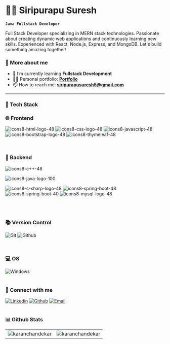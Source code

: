 # 🏄‍♂️ Siripurapu Suresh

**`Java Fullstack Developer`**

Full Stack Developer specializing in MERN stack technologies. Passionate about creating dynamic web applications and continuously learning new skills. Experienced with React, Node.js, Express, and MongoDB. Let's build something amazing together!


### 🚀 More about me

- 🌱 I’m currently learning **Fullstack Development**
- 👨‍💻 Personal portfolio: **<a href="https://github.com/SURESH2218/portfolio">Portfolio</a>**
- 📫 How to reach me: **siripurapusuresh5@gmail.com**

---

### 🧰 Tech Stack

### 🌐 Frontend

![icons8-html-logo-48](https://github.com/user-attachments/assets/f2b71d70-9805-428e-8dc5-7feb8560bf02)
![icons8-css-logo-48](https://github.com/user-attachments/assets/2e85ec2a-7352-4984-a7e0-2e44faf54988)
![icons8-javascript-48](https://github.com/user-attachments/assets/fd205130-9c7b-40c1-be74-d6561731e6d3)
![icons8-bootstrap-logo-48](https://github.com/user-attachments/assets/b3a58eb1-7476-4f65-be7e-089bb097c958)
![icons8-thymeleaf-48](https://github.com/user-attachments/assets/bc6da10d-7485-46ec-8062-17007655744c)

<br/>

### 🔧 Backend

![icons8-c++-48](https://github.com/user-attachments/assets/f5081767-9d3c-48dc-b9d3-183fe4e3c104)

![icons8-java-logo-100](https://github.com/user-attachments/assets/1267865d-54ca-40fa-b893-acd6beebac13)

![icons8-c-sharp-logo-48](https://github.com/user-attachments/assets/55bad78b-9690-4f4c-aa68-ee7011843669)
![icons8-spring-boot-48](https://github.com/user-attachments/assets/c7cbe38b-218b-43bd-bcf5-c224098efb82)
![icons8-spring-boot-40](https://github.com/user-attachments/assets/1c2fbe13-c01d-4af9-b385-655d1771fa73)
![icons8-mysql-logo-48](https://github.com/user-attachments/assets/d5d4cb3b-9f49-43bb-8be8-774739fda8dd)

<br/>


<br/>

### 📚 Version Control

![Git](https://img.shields.io/badge/GIT-E44C30?style=for-the-badge&logo=git&logoColor=white)
![Github](https://img.shields.io/badge/github-black.svg?style=for-the-badge&logo=github&logoColor=white)

<br/>

### 💻 OS

![Windows](https://img.shields.io/badge/Windows-0078D6?style=for-the-badge&logo=windows&logoColor=white)
<br/>

#

### 🔗 Connect with me

[![Linkedin](https://img.shields.io/badge/linked%20in-blue.svg?style=for-the-badge&logo=linkedin&logoColor=white)](https://www.linkedin.com/in/suresh-alabani-b49724199/)
[![Github](https://img.shields.io/badge/github-black.svg?style=for-the-badge&logo=github&logoColor=white)](https://github.com/SURESH2218/)
[![Email](https://img.shields.io/badge/email-red.svg?style=for-the-badge&logo=gmail&logoColor=white)](mailto:sureshalabani2785@gmail.com)

#

### 📊 Github Stats

<table>
  <tr>
    <td><img src="https://github-readme-stats.vercel.app/api?username=suresh2218&show_icons=true&locale=en&theme=highcontrast&hide_border=true" alt="karanchandekar" /></td>
    <td><img src="https://github-readme-stats.vercel.app/api/top-langs?username=suresh2218&show_icons=true&locale=en&layout=compact&theme=highcontrast&hide_border=true" alt="karanchandekar" /></td
  </tr>
</table>


  

<!---
sureshsiripurapu5/sureshsiripurapu5 is a ✨ special ✨ repository because its `README.md` (this file) appears on your GitHub profile.
You can click the Preview link to take a look at your changes.
--->
